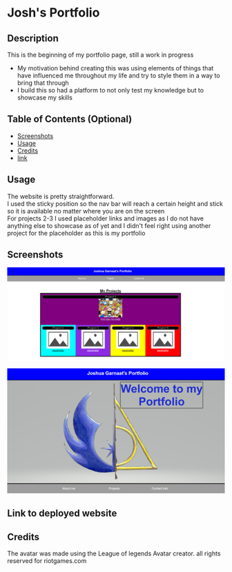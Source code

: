 # Josh's Portfolio

## Description

This is the beginning of my portfolio page, still a work in progress

- My motivation behind creating this was using elements of things that have influenced me throughout my life and try to style them in a way to bring that through 
- I build this so had a platform to not only test my knowledge but to showcase my skills
## Table of Contents (Optional)

- [Screenshots](#screenshots)
- [Usage](#Usage)
- [Credits](#credits)
- [link](#link)
## Usage

The website is pretty straightforward. 
<br>I used the sticky position so the nav bar will reach a certain height and stick so it is available no matter where you are on the screen
<br>For projects 2-3 I used placeholder links and images as I do not have anything else to showcase as of yet and I didn't feel right using another project for the placeholder as this is my portfolio

## Screenshots
![screen shot showing the projects](/Assests/Screenshot%202023-08-17%20151412.png)


![screen shot showing main background](/Assests/Screenshot%202023-08-17%20151506.png)

## Link to deployed website
## Credits

The avatar was made using the League of legends Avatar creator. all rights reserved for riotgames.com
